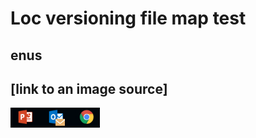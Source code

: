  # Loc versioning file map test
 
 ## enus 
 ## [link to an image source] 
 ![image](./../../../active/1.png)




